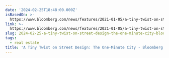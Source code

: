 ```yaml
---
date: '2024-02-25T18:48:00.000Z'
isBasedOn: >-
  https://www.bloomberg.com/news/features/2021-01-05/a-tiny-twist-on-street-design-the-one-minute-city
link: >-
  https://www.bloomberg.com/news/features/2021-01-05/a-tiny-twist-on-street-design-the-one-minute-city
slug: 2024-02-25-a-tiny-twist-on-street-design-the-one-minute-city-bloomberg
tags:
  - real estate
title: 'A Tiny Twist on Street Design: The One-Minute City - Bloomberg'
---
```


